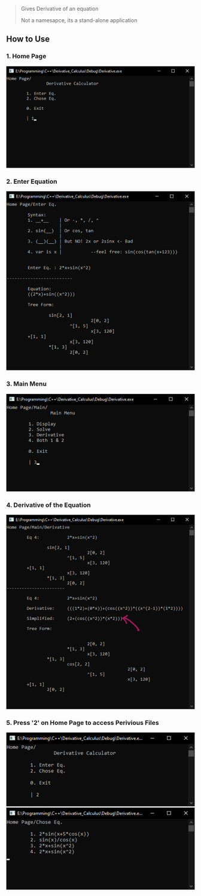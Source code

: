 > Gives Derivative of an equation
> 
> Not a namesapce, its a stand-alone application

## How to Use
### 1. Home Page
![](https://github.com/IrfanJames/Derivative_Calculus/blob/main/images/1%20Home.png)

### 2. Enter Equation
![](https://github.com/IrfanJames/Derivative_Calculus/blob/main/images/2%20Enter%20Eq.png)

### 3. Main Menu
![](https://github.com/IrfanJames/Derivative_Calculus/blob/main/images/3%20Menu.png)

### 4. Derivative of the Equation
![](https://github.com/IrfanJames/Derivative_Calculus/blob/main/images/4%20Answer.png)

### 5. Press '2' on Home Page to access Perivious Files
![](https://github.com/IrfanJames/Derivative_Calculus/blob/main/images/5%202nd.png)
![](https://github.com/IrfanJames/Derivative_Calculus/blob/main/images/6%20Perivious.png)
